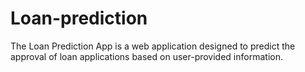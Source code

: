 # Loan-prediction
 The Loan Prediction App is a web application designed to predict the approval of loan applications based on user-provided information.
